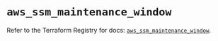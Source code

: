 # `aws_ssm_maintenance_window`

Refer to the Terraform Registry for docs: [`aws_ssm_maintenance_window`](https://registry.terraform.io/providers/hashicorp/aws/3.76.1/docs/resources/ssm_maintenance_window).
